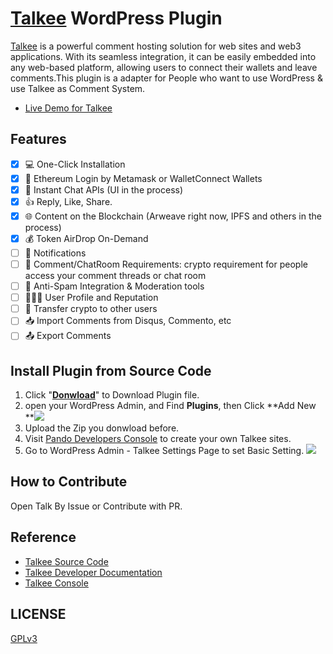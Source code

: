 # [Talkee](https://pando.im/talkee/) WordPress Plugin

[Talkee](https://pando.im/talkee/) is a powerful comment hosting solution for web sites and web3 applications. With its seamless integration, it can be easily embedded into any web-based platform, allowing users to connect their wallets and leave comments.This plugin is a adapter for People who want to use WordPress & use Talkee as  Comment System.

- [Live Demo for Talkee](https://developers.pando.im/demo/comment-demo.html)

## Features

- [x] 💻 One-Click Installation
- [x] 🤑 Ethereum Login by Metamask or WalletConnect Wallets
- [x] 💬 Instant Chat APIs (UI in the process)
- [x] 👍 Reply, Like, Share.
- [x] 🌐 Content on the Blockchain (Arweave right now, IPFS and others in the process)
- [x] 💰 Token AirDrop On-Demand
- [ ] 🔔 Notifications
- [ ] 🔑 Comment/ChatRoom Requirements: crypto requirement for people access your comment threads or chat room
- [ ] 🚫 Anti-Spam Integration & Moderation tools
- [ ] 🧑🏻‍💼 User Profile and Reputation
- [ ] 🤝 Transfer crypto to other users
- [ ] 📥 Import Comments from Disqus, Commento, etc
- [ ] 📤 Export Comments

## Install Plugin from Source Code
1. Click "[**Donwload**](https://github.com/pandodao/talkee-wordpress-plugin/archive/refs/heads/main.zip)" to Download Plugin file.
2. open your WordPress Admin, and Find **Plugins**, then Click **Add New **![](https://postimg.aliavv.com/m1/obb7r5.png)
3. Upload the Zip you donwload before.
4. Visit [Pando Developers Console](https://developers.pando.im/console/talkee) to create your own Talkee sites.
5. Go to WordPress Admin - Talkee Settings Page to set Basic Setting. ![](https://postimg.aliavv.com/m1/etxyna.png)

## How to Contribute

Open Talk By Issue or Contribute with PR.

## Reference

- [Talkee Source Code](https://github.com/pandodao/talkee)
- [Talkee Developer Documentation](https://developers.pando.im/guide/talkee.html)
- [Talkee Console](https://developers.pando.im/console/)

## LICENSE

[GPLv3](LICENSE)